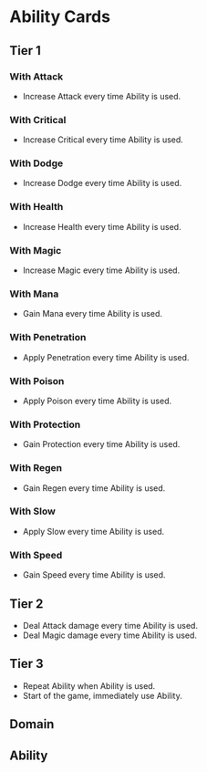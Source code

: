# Ability Cards

## Tier 1

### With Attack

- Increase Attack every time Ability is used.

### With Critical

- Increase Critical every time Ability is used.

### With Dodge

- Increase Dodge every time Ability is used.

### With Health

- Increase Health every time Ability is used.

### With Magic

- Increase Magic every time Ability is used.

### With Mana

- Gain Mana every time Ability is used.

### With Penetration

- Apply Penetration every time Ability is used.

### With Poison

- Apply Poison every time Ability is used.

### With Protection

- Gain Protection every time Ability is used.

### With Regen

- Gain Regen every time Ability is used.

### With Slow

- Apply Slow every time Ability is used.

### With Speed

- Gain Speed every time Ability is used.

## Tier 2

- Deal Attack damage every time Ability is used.
- Deal Magic damage every time Ability is used.

## Tier 3

- Repeat Ability when Ability is used.
- Start of the game, immediately use Ability.

## Domain

## Ability
